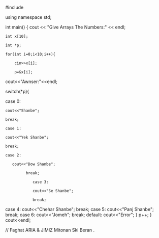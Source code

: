#include <iostream>

using namespace std;

int main()
{
    cout << "Give Arrays The Numbers:" << endl;
    
    int x[10];
    
    int *p;
    
    for(int i=0;i<10;i++){
                           
        cin>>x[i];
    
        p=&x[i];

cout<<"Awnser:"<<endl;
    
switch(*p){
    
case 0:
    
    cout<<"Shanbe";
    
    break;
    
    case 1:
    
    cout<<"Yek Shanbe";
    
    break;
    
    case 2:
    
       cout<<"Dow Shanbe";
    
             break;
    
                case 3:
    
                cout<<"Se Shanbe";
    
                break;
    
   case 4:
    cout<<"Chehar Shanbe";
    break;
    case 5:
    cout<<"Panj Shanbe";
    break;
    case 6:
       cout<<"Jomeh";
             break;
    default:
        cout<<"Error";
}
      p++;
    }
cout<<endl;

// Faghat ARIA & JIMIZ Mitonan Ski Beran .
